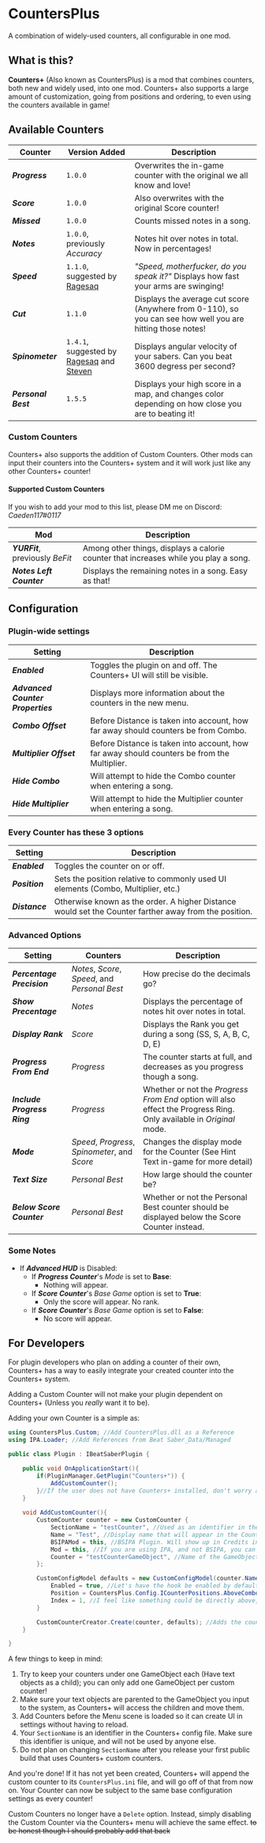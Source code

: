 # CountersPlus
A combination of widely-used counters, all configurable in one mod.

## What is this?
**Counters+** (Also known as CountersPlus) is a mod that combines counters, both new and widely used, into one mod. Counters+ also supports a large amount of customization, going from positions and ordering, to even using the counters available in game!

## Available Counters
|Counter|Version Added|Description|
|-|-|-|
|***Progress***|`1.0.0`|Overwrites the in-game counter with the original we all know and love!|
|***Score***|`1.0.0`|Also overwrites with the original Score counter!|
|***Missed***|`1.0.0`|Counts missed notes in a song.|
|***Notes***|`1.0.0`, previously *Accuracy*|Notes hit over notes in total. Now in percentages!|
|***Speed***|`1.1.0`, suggested by [Ragesaq](https://www.twitch.tv/ragesaq)|*"Speed, motherfucker, do you speak it?"* Displays how fast your arms are swinging!|
|***Cut***|`1.1.0`|Displays the average cut score (Anywhere from 0-110), so you can see how well you are hitting those notes!|
|***Spinometer***|`1.4.1`, suggested by [Ragesaq](https://www.twitch.tv/ragesaq) and [Steven](https://www.twitch.tv/StevenTheCat)|Displays angular velocity of your sabers. Can you beat 3600 degress per second?|
|***Personal Best***|`1.5.5`|Displays your high score in a map, and changes color depending on how close you are to beating it!|

### Custom Counters
Counters+ also supports the addition of Custom Counters. Other mods can input their counters into the Counters+ system and it will work just like any other Counters+ counter!

#### Supported Custom Counters
If you wish to add your mod to this list, please DM me on Discord: *Caeden117#0117*

|Mod|Description|
|-|-|
|***YURFit***, previously *BeFit*|Among other things, displays a calorie counter that increases while you play a song.|
|***Notes Left Counter***|Displays the remaining notes in a song. Easy as that!|

## Configuration

### Plugin-wide settings
|Setting|Description|
|-|-|
|***Enabled***|Toggles the plugin on and off. The Counters+ UI will still be visible.|
|***Advanced Counter Properties***|Displays more information about the counters in the new menu.|
|***Combo Offset***|Before Distance is taken into account, how far away should counters be from Combo.|
|***Multiplier Offset***|Before Distance is taken into account, how far away should counters be from the Multiplier.|
|***Hide Combo***|Will attempt to hide the Combo counter when entering a song.|
|***Hide Multiplier***|Will attempt to hide the Multiplier counter when entering a song.|

### Every Counter has these 3 options
|Setting|Description|
|-|-|
|***Enabled***|Toggles the counter on or off.|
|***Position***|Sets the position relative to commonly used UI elements (Combo, Multiplier, etc.)|
|***Distance***|Otherwise known as the order. A higher Distance would set the Counter farther away from the position.|

### Advanced Options
|Setting|Counters|Description
|-|-|-|
|***Percentage Precision***|*Notes*, *Score*, *Speed*, and *Personal Best*|How precise do the decimals go?|
|***Show Precentage***|*Notes*|Displays the percentage of notes hit over notes in total.|
|***Display Rank***|*Score*|Displays the Rank you get during a song (SS, S, A, B, C, D, E)|
|***Progress From End***|*Progress*|The counter starts at full, and decreases as you progress though a song.|
|***Include Progress Ring***|*Progress*|Whether or not the *Progress From End* option will also effect the Progress Ring. Only available in *Original* mode.|
|***Mode***|*Speed*, *Progress*, *Spinometer*, and *Score*|Changes the display mode for the Counter (See Hint Text in-game for more detail)|
|***Text Size***|*Personal Best*|How large should the counter be?|
|***Below Score Counter***|*Personal Best*|Whether or not the Personal Best counter should be displayed below the Score Counter instead.|

### Some Notes

- If ***Advanced HUD*** is Disabled:
  - If ***Progress Counter***'s *Mode* is set to **Base**:
    - Nothing will appear.
  - If ***Score Counter***'s *Base Game* option is set to **True**:
    - Only the score will appear. No rank.
  - If ***Score Counter***'s *Base Game* option is set to **False**:
    - No score will appear.

## For Developers
For plugin developers who plan on adding a counter of their own, Counters+ has a way to easily integrate your created counter into the Counters+ system.

Adding a Custom Counter will not make your plugin dependent on Counters+ (Unless you *really* want it to be).

Adding your own Counter is a simple as:

```csharp
using CountersPlus.Custom; //Add CountersPlus.dll as a Reference
using IPA.Loader; //Add References from Beat Saber_Data/Managed

public class Plugin : IBeatSaberPlugin {

	public void OnApplicationStart(){
		if(PluginManager.GetPlugin("Counters+")) {
			AddCustomCounter();
		}//If the user does not have Counters+ installed, don't worry about it.
	}
	
	void AddCustomCounter(){
		CustomCounter counter = new CustomCounter {
			SectionName = "testCounter", //Used as an identifier in the Counters+ config file. Don't plan on changing this.
			Name = "Test", //Display name that will appear in the Counters+ settings list.
			BSIPAMod = this, //BSIPA Plugin. Will show up in Credits in the Counters+ settings list.
			Mod = this, //If you are using IPA, and not BSIPA, you can use this instead.
			Counter = "testCounterGameObject", //Name of the GameObject that holds your Counter component. Used to hook into the Counters+ system.
		};

		CustomConfigModel defaults = new CustomConfigModel(counter.Name) { //Let's add some defaults to our custom counter.
			Enabled = true, //Let's have the hook be enabled by default.
			Position = CountersPlus.Config.ICounterPositions.AboveCombo, //Above the Combo counter should be fine.
			Index = 1, //I feel like something could be directly above, so let's put it just a little bit higher.
		}

		CustomCounterCreator.Create(counter, defaults); //Adds the counter to the system with the defaults we made.
	}

}
```

A few things to keep in mind:
1. Try to keep your counters under one GameObject each (Have text objects as a child); you can only add one GameObject per custom counter!
2. Make sure your text objects are parented to the GameObject you input to the system, as Counters+ will access the children and move them.
3. Add Counters before the Menu scene is loaded so it can create UI in settings without having to reload.
4. Your `SectionName` is an identifier in the Counters+ config file. Make sure this identifier is unique, and will not be used by anyone else.
5. Do not plan on changing `SectionName` after you release your first public build that uses Counters+ custom counters.

And you're done! If it has not yet been created, Counters+ will append the custom counter to its `CountersPlus.ini` file, and will go off of that from now on. Your Counter can now be subject to the same base configuration settings as every counter!

Custom Counters no longer have a `Delete` option. Instead, simply disabling the Custom Counter via the Counters+ menu will achieve the same effect. ~~to be honest though I should probably add that back~~
